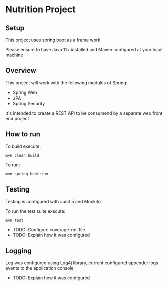 # Nutrition Project

## Setup

This project uses spring boot as a frame work

Please ensure to have Java 11+ installed and Maven configured at your local machine

## Overview

This project will work with the following modules of Spring:

- Spring Web
- JPA
- Spring Security

It's intended to create a REST API to be consumend by a separate web front end project

## How to run

To build execute:

```
mvn clean build
```

To run:

```
mvn spring-boot:run
```

## Testing

Testing is configured with Junit 5 and Mockito

To run the test suite execute:

```
mvn test
```
- TODO: Configure coverage xml file
- TODO: Explain how it was configured

## Logging

Log was configured using Log4j library, current configured appender logs events to the application console

- TODO: Explain how it was configured